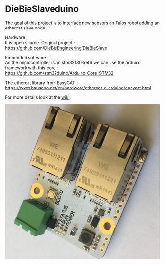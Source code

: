 # DieBieSlaveduino

The goal of this project is to interface new sensors on Talos robot adding an ethercat slave node.

Hardware :  
It is open source. Original project :  https://github.com/DieBieEngineering/DieBieSlave

Embedded software :   
As the microcontroller is an stm32f303ret6 we can use the arduino framework with this core : https://github.com/stm32duino/Arduino_Core_STM32

The ethercat library from EasyCAT : https://www.bausano.net/en/hardware/ethercat-e-arduino/easycat.html

For more details look at the [wiki](https://github.com/Gepetto/DieBieSlaveduino/wiki).


![alt text](/photos/dbstop.jpeg?raw=true "Title")


